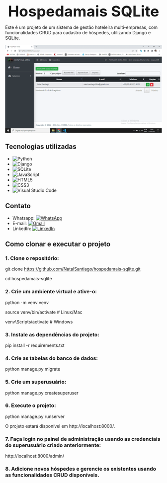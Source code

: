 <p align="center">
  <b><font size="+6">Hospedamais SQLite</font></b>
</p>

Este é um projeto de um sistema de gestão hoteleira multi-empresas, com funcionalidades CRUD para cadastro de hóspedes, utilizando Django e SQLite.

![Tela de Hóspedes](https://github.com/NatalSantiago/ImagensProjetos/blob/master/TelaHospedes.png)

## Tecnologias utilizadas

- ![Python](https://img.shields.io/badge/-Python-3776AB?logo=python&logoColor=white&style=flat-square)
- ![Django](https://img.shields.io/badge/-Django-092E20?logo=django&logoColor=white&style=flat-square)
- ![SQLite](https://img.shields.io/badge/-SQLite-003B57?logo=sqlite&logoColor=white&style=flat-square)
- ![JavaScript](https://img.shields.io/badge/-JavaScript-F7DF1E?logo=javascript&logoColor=black&style=flat-square)
- ![HTML5](https://img.shields.io/badge/-HTML5-E34F26?logo=html5&logoColor=white&style=flat-square)
- ![CSS3](https://img.shields.io/badge/-CSS3-1572B6?logo=css3&logoColor=white&style=flat-square)
- ![Visual Studio Code](https://img.shields.io/badge/-Visual%20Studio%20Code-007ACC?logo=visual-studio-code&logoColor=white&style=flat-square)

## Contato

- Whatsapp: [![WhatsApp](https://img.shields.io/badge/WhatsApp-Chat-green)](https://api.whatsapp.com/send?phone=5563992259154)
- E-mail: [![Gmail](https://img.shields.io/badge/Gmail-Email-red)](mailto:natal.santiago.filha@gmail.com)
- LinkedIn: [![LinkedIn](https://img.shields.io/badge/LinkedIn-Profile-blue)](https://www.linkedin.com/in/natal-santiago-986680257/)

## Como clonar e executar o projeto

### 1. Clone o repositório:

git clone https://github.com/NatalSantiago/hospedamais-sqlite.git

cd hospedamais-sqlite

### 2. Crie um ambiente virtual e ative-o:

python -m venv venv

source venv/bin/activate # Linux/Mac

venv\Scripts\activate # Windows

### 3. Instale as dependências do projeto:

pip install -r requirements.txt

### 4. Crie as tabelas do banco de dados:

python manage.py migrate

### 5. Crie um superusuário:

python manage.py createsuperuser
  
### 6. Execute o projeto:

python manage.py runserver
  
O projeto estará disponível em http://localhost:8000/.

### 7. Faça login no painel de administração usando as credenciais do superusuário criado anteriormente:

http://localhost:8000/admin/

### 8. Adicione novos hóspedes e gerencie os existentes usando as funcionalidades CRUD disponíveis.
